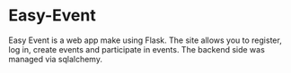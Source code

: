 # Easy-Event

Easy Event is a web app make using Flask. 
The site allows you to register, log in, create events and participate in events. 
The backend side was managed via sqlalchemy.

